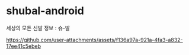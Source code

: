 # shubal-android
세상의 모든 신발 정보 : 슈-발



https://github.com/user-attachments/assets/f136a97a-921a-4fa3-a832-17ee41c5ebeb





